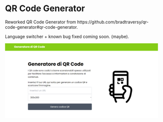 <h1> QR Code Generator </h1>
Reworked QR Code Generator from  <link> https://github.com/bradtraversy/qr-code-generator#qr-code-generator. </link>

<p dir="auto">Language switcher + known bug fixed coming soon. (maybe).</p>

<a target="_blank" rel="noopener noreferrer" href="/img/screen.png">
<img src="/img/screen.png"" style="max-width: 100%;">
                                                                                                      </a>
                                                                                                      </p>
